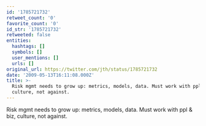 ```yaml
---
id: '1785721732'
retweet_count: '0'
favorite_count: '0'
id_str: '1785721732'
retweeted: false
entities:
  hashtags: []
  symbols: []
  user_mentions: []
  urls: []
original_url: https://twitter.com/jth/status/1785721732
date: '2009-05-13T16:11:08.000Z'
title: >-
  Risk mgmt needs to grow up: metrics, models, data. Must work with ppl & biz,
  culture, not against.
---
```


Risk mgmt needs to grow up: metrics, models, data. Must work with ppl & biz, culture, not against.